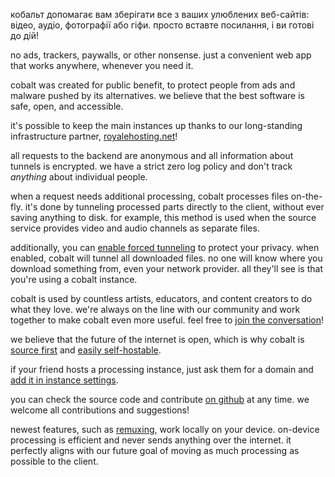 <script lang="ts">
    import { t } from "$lib/i18n/translations";
    import { partners, contacts, docs } from "$lib/env";

    import SectionHeading from "$components/misc/SectionHeading.svelte";
</script>

<section id="summary">
<SectionHeading
    title={$t("about.heading.summary")}
    sectionId="summary"
/>

кобальт допомагає вам зберігати все з ваших улюблених веб-сайтів: відео, аудіо,
фотографії або гіфи. просто вставте посилання, і ви готові до дій!

no ads, trackers, paywalls, or other nonsense. just a convenient web app that
works anywhere, whenever you need it.
</section>

<section id="motivation">
<SectionHeading
    title={$t("about.heading.motivation")}
    sectionId="motivation"
/>

cobalt was created for public benefit, to protect people from ads and malware
pushed by its alternatives. we believe that the best software is safe, open, and
accessible.

it's possible to keep the main instances up thanks to our long-standing
infrastructure partner, [royalehosting.net]({partners.royalehosting})!
</section>

<section id="privacy">
<SectionHeading
    title={$t("about.heading.privacy")}
    sectionId="privacy"
/>

all requests to the backend are anonymous and all information about tunnels is
encrypted. we have a strict zero log policy and don't track *anything* about
individual people.

when a request needs additional processing, cobalt processes files on-the-fly.
it's done by tunneling processed parts directly to the client, without ever
saving anything to disk. for example, this method is used when the source
service provides video and audio channels as separate files.

additionally, you can [enable forced tunneling](/settings/privacy#tunnel) to
protect your privacy. when enabled, cobalt will tunnel all downloaded files. no
one will know where you download something from, even your network provider. all
they'll see is that you're using a cobalt instance.
</section>

<section id="community">
<SectionHeading
    title={$t("about.heading.community")}
    sectionId="community"
/>

cobalt is used by countless artists, educators, and content creators to do what
they love. we're always on the line with our community and work together to make
cobalt even more useful. feel free to [join the conversation](/about/community)!

we believe that the future of the internet is open, which is why cobalt is
[source first](https://sourcefirst.com/) and [easily
self-hostable]({docs.instanceHosting}).

if your friend hosts a processing instance, just ask them for a domain and [add
it in instance settings](/settings/instances#community).

you can check the source code and contribute [on github]({contacts.github}) at
any time. we welcome all contributions and suggestions!
</section>

<section id="local">
<SectionHeading
    title={$t("about.heading.local")}
    sectionId="local"
/>

newest features, such as [remuxing](/remux), work locally on your device.
on-device processing is efficient and never sends anything over the internet. it
perfectly aligns with our future goal of moving as much processing as possible
to the client.
</section>
